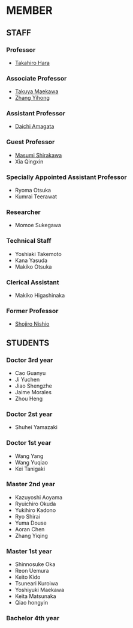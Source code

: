 # MEMBER
## STAFF
### Professor
- [Takahiro Hara](http://web.www-mmde.ist.osaka-u.ac.jp/~hara)
### Associate Professor
- [Takuya Maekawa](http://web.www-mmde.ist.osaka-u.ac.jp/~maekawa)
- [Zhang Yihong](https://www.ringspool.com/yihongzhang)
### Assistant Professor
- [Daichi Amagata](https://amgt-d1.github.io/)
### Guest Professor
- [Masumi Shirakawa](http://iwnsew.com/)
- Xia Qingxin
### Specially Appointed Assistant Professor
- Ryoma Otsuka
- Kumrai Teerawat
### Researcher
- Momoe Sukegawa
### Technical Staff
- Yoshiaki Takemoto
- Kana Yasuda
- Makiko Otsuka
### Clerical Assistant
- Makiko Higashinaka
### Former Professor
- [Shojiro Nishio](https://mmde-lab.github.io/member-webpage/nishio/index.html)
## STUDENTS
### Doctor 3rd year
- Cao Guanyu
- Ji Yuchen
- Jiao Shengzhe
- Jaime Morales
- Zhou Heng
### Doctor 2st year
- Shuhei Yamazaki
### Doctor 1st year
- Wang Yang
- Wang Yuqiao
- Kei Tanigaki
### Master 2nd year
- Kazuyoshi Aoyama
- Ryuichiro Okuda
- Yukihiro Kadono
- Ryo Shirai
- Yuma Douse
- Aoran Chen
- Zhang Yiqing
### Master 1st year
- Shinnosuke Oka
- Reon Uemura
- Keito Kido
- Tsuneari Kuroiwa
- Yoshiyuki Maekawa
- Keita Matsunaka
- Qiao hongyin
### Bachelor 4th year